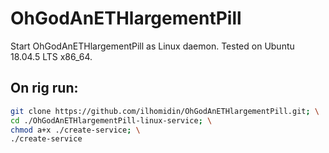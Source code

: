 # OhGodAnETHlargementPill
Start OhGodAnETHlargementPill as Linux daemon.
Tested on Ubuntu 18.04.5 LTS x86_64.

## On rig run:
```bash
git clone https://github.com/ilhomidin/OhGodAnETHlargementPill.git; \
cd ./OhGodAnETHlargementPill-linux-service; \
chmod a+x ./create-service; \
./create-service
```
